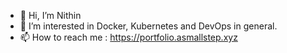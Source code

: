 - 👋 Hi, I’m Nithin
- 👀 I’m interested in Docker, Kubernetes and DevOps in general.
- 📫 How to reach me : https://portfolio.asmallstep.xyz

<!---
nithinkm8055/nithinkm8055 is a ✨ special ✨ repository because its `README.md` (this file) appears on your GitHub profile.
You can click the Preview link to take a look at your changes.
--->

